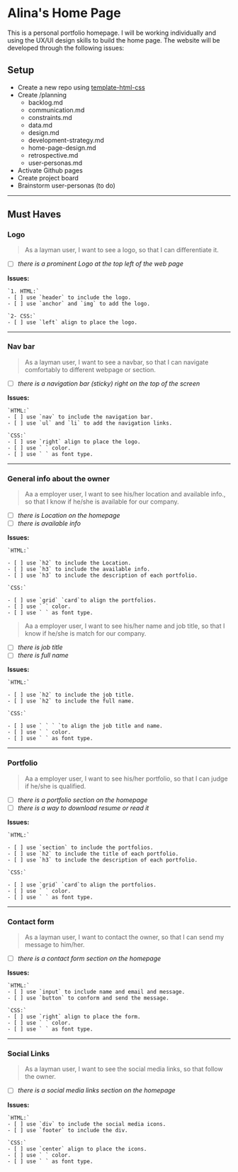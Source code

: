 # Alina's Home Page

<!-- describe your project -->

This is a personal portfolio homepage. I will be working individually and using
the UX/UI design skills to build the home page. The website will be developed
through the following issues:

## Setup

<!-- what code do you need just to open the project? this might include:
  - boilerplate code (https://brandlitic.com/what-is-boilerplate-code/)
  - loading program data
  - rendering the initial user interface
-->

- Create a new repo using
  [template-html-css](https://github.com/HackYourFutureBelgium/template-html-css)
- Create /planning
  - backlog.md
  - communication.md
  - constraints.md
  - data.md
  - design.md
  - development-strategy.md
  <!-- home-page-design.md: Template file for co-designing your partner's home page -->
  - home-page-design.md
  - retrospective.md
  - user-personas.md
- Activate Github pages
- Create project board
- Brainstorm user-personas (to do)

---

<!-- copy this section once for each must-have user story -->

## Must Haves

### Logo

> As a layman user, I want to see a logo, so that I can differentiate it.

- [ ] _there is a prominent Logo at the top left of the web page_

**Issues:**

    `1. HTML:`
    - [ ] use `header` to include the logo.
    - [ ] use `anchor` and `img` to add the logo.

    `2- CSS:`
    - [ ] use `left` align to place the logo.

---

### Nav bar

> As a layman user, I want to see a navbar, so that I can navigate comfortably
> to different webpage or section.

- [ ] _there is a navigation bar (sticky) right on the top of the screen_

**Issues:**

    `HTML:`
    - [ ] use `nav` to include the navigation bar.
    - [ ] use `ul` and `li` to add the navigation links.

    `CSS:`
    - [ ] use `right` align to place the logo.
    - [ ] use ` ` color.
    - [ ] use ` ` as font type.

---

### General info about the owner

> Aa a employer user, I want to see his/her location and available info., so
> that I know if he/she is available for our company.

- [ ] _there is Location on the homepage_
- [ ] _there is available info_

**Issues:**

    `HTML:`

    - [ ] use `h2` to include the Location.
    - [ ] use `h3` to include the available info.
    - [ ] use `h3` to include the description of each portfolio.

    `CSS:`

    - [ ] use `grid` `card`to align the portfolios.
    - [ ] use ` ` color.
    - [ ] use ` ` as font type.

> Aa a employer user, I want to see his/her name and job title, so that I know
> if he/she is match for our company.

- [ ] _there is job title_
- [ ] _there is full name_

**Issues:**

    `HTML:`

    - [ ] use `h2` to include the job title.
    - [ ] use `h2` to include the full name.

    `CSS:`

    - [ ] use ` ` ` `to align the job title and name.
    - [ ] use ` ` color.
    - [ ] use ` ` as font type.

---

### Portfolio

> Aa a employer user, I want to see his/her portfolio, so that I can judge if
> he/she is qualified.

- [ ] _there is a portfolio section on the homepage_
- [ ] _there is a way to download resume or read it_

**Issues:**

    `HTML:`

    - [ ] use `section` to include the portfolios.
    - [ ] use `h2` to include the title of each portfolio.
    - [ ] use `h3` to include the description of each portfolio.

    `CSS:`

    - [ ] use `grid` `card`to align the portfolios.
    - [ ] use ` ` color.
    - [ ] use ` ` as font type.

---

### Contact form

> As a layman user, I want to contact the owner, so that I can send my message
> to him/her.

- [ ] _there is a contact form section on the homepage_

**Issues:**

    `HTML:`
    - [ ] use `input` to include name and email and message.
    - [ ] use `button` to conform and send the message.

    `CSS:`
    - [ ] use `right` align to place the form.
    - [ ] use ` ` color.
    - [ ] use ` ` as font type.

---

### Social Links

> As a layman user, I want to see the social media links, so that follow the
> owner.

- [ ] _there is a social media links section on the homepage_

**Issues:**

    `HTML:`
    - [ ] use `div` to include the social media icons.
    - [ ] use `footer` to include the div.

    `CSS:`
    - [ ] use `center` align to place the icons.
    - [ ] use ` ` color.
    - [ ] use ` ` as font type.
